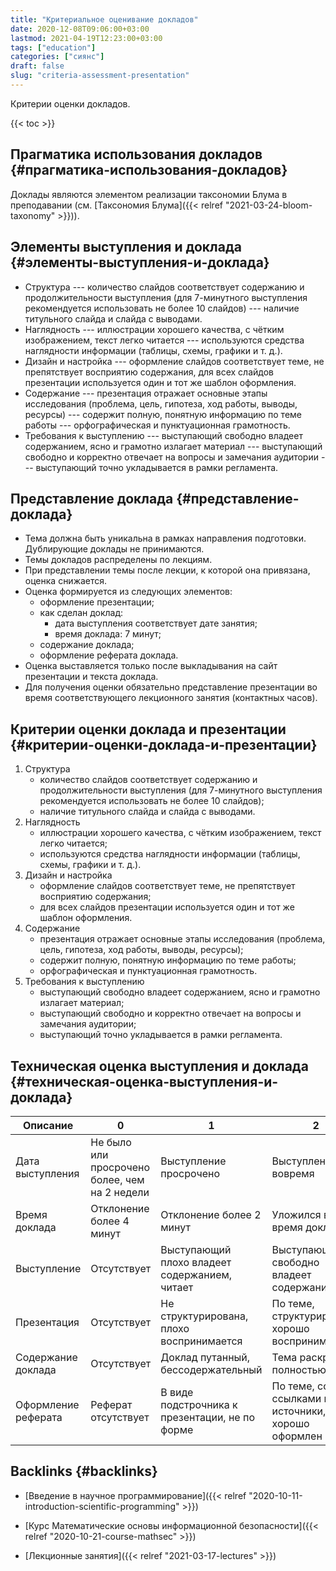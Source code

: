 ```yaml
---
title: "Критериальное оценивание докладов"
date: 2020-12-08T09:06:00+03:00
lastmod: 2021-04-19T12:23:00+03:00
tags: ["education"]
categories: ["сиянс"]
draft: false
slug: "criteria-assessment-presentation"
---
```


Критерии оценки докладов.

<!--more-->

{{< toc >}}


## Прагматика использования докладов {#прагматика-использования-докладов}

Доклады являются элементом реализации таксономии Блума в преподавании (см. [Таксономия Блума]({{< relref "2021-03-24-bloom-taxonomy" >}})).


## Элементы выступления и доклада {#элементы-выступления-и-доклада}

-   Структура --- количество слайдов соответствует содержанию и
    продолжительности выступления (для 7-минутного выступления
    рекомендуется использовать не более 10 слайдов) --- наличие титульного
    слайда и слайда с выводами.
-   Наглядность --- иллюстрации хорошего качества, с чётким изображением,
    текст легко читается --- используются средства наглядности информации
    (таблицы, схемы, графики и т. д.).
-   Дизайн и настройка --- оформление слайдов соответствует теме, не
    препятствует восприятию содержания, для всех слайдов презентации
    используется один и тот же шаблон оформления.
-   Содержание --- презентация отражает основные этапы исследования
    (проблема, цель, гипотеза, ход работы, выводы, ресурсы) --- содержит
    полную, понятную информацию по теме работы --- орфографическая и
    пунктуационная грамотность.
-   Требования к выступлению --- выступающий свободно владеет содержанием,
    ясно и грамотно излагает материал --- выступающий свободно и корректно
    отвечает на вопросы и замечания аудитории --- выступающий точно
    укладывается в рамки регламента.


## Представление доклада {#представление-доклада}

-   Тема должна быть уникальна в рамках направления подготовки. Дублирующие доклады не принимаются.
-   Темы докладов распределены по лекциям.
-   При представлении темы после лекции, к которой она привязана, оценка снижается.
-   Оценка формируется из следующих элементов:
    -   оформление презентации;
    -   как сделан доклад:
        -   дата выступления соответствует дате занятия;
        -   время доклада: 7 минут;
    -   содержание доклада;
    -   оформление реферата доклада.
-   Оценка выставляется только после выкладывания на сайт презентации и текста доклада.
-   Для получения оценки обязательно представление презентации во время соответствующего лекционного занятия (контактных часов).


## Критерии оценки доклада и презентации {#критерии-оценки-доклада-и-презентации}

1.  Структура
    -   количество слайдов соответствует содержанию и продолжительности выступления (для 7-минутного выступления рекомендуется использовать не более 10 слайдов);
    -   наличие титульного слайда и слайда с выводами.
2.  Наглядность
    -   иллюстрации хорошего качества, с чётким изображением, текст легко читается;
    -   используются средства наглядности информации (таблицы, схемы, графики и т. д.).
3.  Дизайн и настройка
    -   оформление слайдов соответствует теме, не препятствует восприятию содержания;
    -   для всех слайдов презентации используется один и тот же шаблон оформления.
4.  Содержание
    -   презентация отражает основные этапы исследования (проблема, цель, гипотеза, ход работы, выводы, ресурсы);
    -   содержит полную, понятную информацию по теме работы;
    -   орфографическая и пунктуационная грамотность.
5.  Требования к выступлению
    -   выступающий свободно владеет содержанием, ясно и грамотно излагает материал;
    -   выступающий свободно и корректно отвечает на вопросы и замечания аудитории;
    -   выступающий точно укладывается в рамки регламента.


## Техническая оценка выступления и доклада {#техническая-оценка-выступления-и-доклада}

| Описание            | 0                                             | 1                                              | 2                                                  |
|---------------------|-----------------------------------------------|------------------------------------------------|----------------------------------------------------|
| Дата выступления    | Не было или просрочено более, чем на 2 недели | Выступление просрочено                         | Выступление вовремя                                |
| Время доклада       | Отклонение более 4 минут                      | Отклонение более 2 минут                       | Уложился во время доклада                          |
| Выступление         | Отсутствует                                   | Выступающий плохо владеет содержанием, читает  | Выступающий свободно владеет содержанием           |
| Презентация         | Отсутствует                                   | Не структурирована, плохо воспринимается       | По теме, структурирована, хорошо воспринимается    |
| Содержание доклада  | Отсутствует                                   | Доклад путанный, бессодержательный             | Тема раскрыта полностью                            |
| Оформление реферата | Реферат отсутствует                           | В виде подстрочника к презентации, не по форме | По теме, со ссылками на источники, хорошо оформлен |


## Backlinks {#backlinks}

-   [Введение в научное программирование]({{< relref "2020-10-11-introduction-scientific-programming" >}})

<!--listend-->

-   [Курс Математические основы информационной безопасности]({{< relref "2020-10-21-course-mathsec" >}})

<!--listend-->

-   [Лекционные занятия]({{< relref "2021-03-17-lectures" >}})
